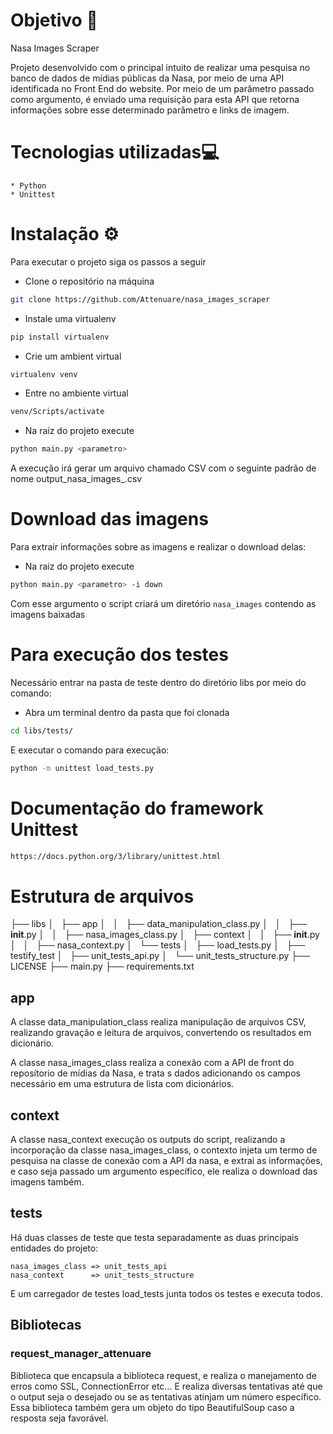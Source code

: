 # Objetivo 🎯
Nasa Images Scraper 

Projeto desenvolvido com o principal intuito de realizar uma pesquisa no banco de dados de mídias públicas da Nasa, por meio de uma API identificada no Front End do website. Por meio de um parâmetro passado como argumento, é enviado uma requisição para esta API que retorna informações sobre esse determinado parâmetro e links de imagem.

# Tecnologias utilizadas💻
    
    * Python
    * Unittest


# Instalação ⚙
Para executar o projeto siga os passos a seguir

  * Clone o repositório na máquina
  ```sh
  git clone https://github.com/Attenuare/nasa_images_scraper
  ```
  * Instale uma virtualenv
  ```sh
  pip install virtualenv
  ```
  * Crie um ambient virtual
  ```sh
  virtualenv venv 
  ```

  * Entre no ambiente virtual
  ```sh
  venv/Scripts/activate
  ```

  * Na raiz do projeto execute
  ```sh
  python main.py <parametro>
  ```
  A execução irá gerar um arquivo chamado CSV com o seguinte padrão de nome output_nasa_images_<parametro>.csv

# Download das imagens

Para extrair informações sobre as imagens e realizar o download delas:

  * Na raiz do projeto execute
  ```sh
  python main.py <parametro> -i down
  ```
Com esse argumento o script criará um diretório   ```nasa_images``` contendo as imagens baixadas

# Para execução dos testes

Necessário entrar na pasta de teste dentro do diretório libs por meio do comando:

  * Abra um terminal dentro da pasta que foi clonada
  ```sh
 cd libs/tests/
  ```
  E executar o comando para execução:

  ```sh
  python -m unittest load_tests.py
  ```

# Documentação do framework Unittest

```sh
https://docs.python.org/3/library/unittest.html
```

# Estrutura de arquivos

├── libs
│   ├── app
│   │   ├── data_manipulation_class.py
│   │   ├── __init__.py
│   │   ├── nasa_images_class.py
│   ├── context
│   │   ├── __init__.py
│   │   ├── nasa_context.py
│   └── tests
│       ├── load_tests.py
│       ├── testify_test
│       ├── unit_tests_api.py
│       └── unit_tests_structure.py
├── LICENSE
├── main.py
├── requirements.txt

## app
A classe data_manipulation_class realiza manipulação de arquivos CSV, realizando gravação e leitura de arquivos, convertendo os resultados em dicionário.

A classe nasa_images_class realiza a conexão com a API de front do reposítorio de mídias da Nasa, e trata s dados adicionando os campos necessário em uma estrutura de lista com dicionários.

## context
A classe nasa_context execução os outputs do script, realizando a incorporação da classe nasa_images_class, o contexto injeta um termo de pesquisa na classe de conexão com a API da nasa, e extrai as informações, e caso seja passado um argumento específico, ele realiza o download das imagens também.

## tests
Há duas classes de teste que testa separadamente as duas principais entidades do projeto:
  ``` 
nasa_images_class => unit_tests_api
nasa_context      => unit_tests_structure
  ```
E um carregador de testes load_tests junta todos os testes e executa todos.


## Bibliotecas

### **request_manager_attenuare**
Biblioteca que encapsula a biblioteca request, e realiza o manejamento de erros como SSL, ConnectionError etc... E realiza diversas tentativas até que o output seja o desejado ou se as tentativas atinjam um número específico. Essa biblioteca também gera um objeto do tipo BeautifulSoup caso a resposta seja favorável.
